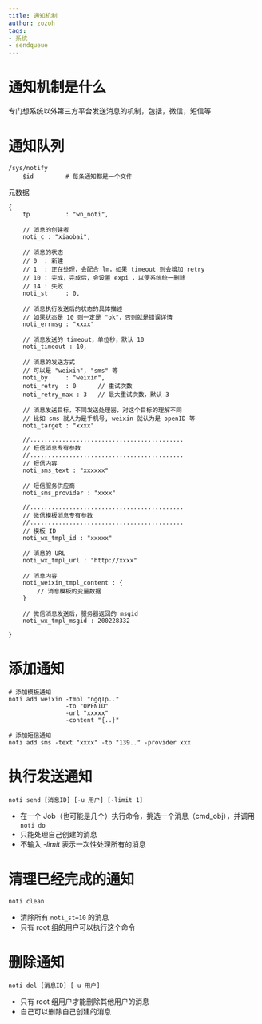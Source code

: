 ```yaml
---
title: 通知机制
author: zozoh
tags:
- 系统
- sendqueue
---
```


# 通知机制是什么

专门想系统以外第三方平台发送消息的机制，包括，微信，短信等

# 通知队列

```
/sys/notify
    $id         # 每条通知都是一个文件
```

元数据

```
{
    tp          : "wn_noti",
    
    // 消息的创建者
    noti_c : "xiaobai",
    
    // 消息的状态
    // 0  : 新建
    // 1  : 正在处理，会配合 lm，如果 timeout 则会增加 retry
    // 10 : 完成，完成后，会设置 expi ，以便系统统一删除 
    // 14 : 失败
    noti_st     : 0,
    
    // 消息执行发送后的状态的具体描述
    // 如果状态是 10 则一定是 "ok"，否则就是错误详情
    noti_errmsg : "xxxx"
    
    // 消息发送的 timeout，单位秒，默认 10
    noti_timeout : 10,
    
    // 消息的发送方式
    // 可以是 "weixin", "sms" 等
    noti_by     : "weixin",
    noti_retry  : 0      // 重试次数
    noti_retry_max : 3   // 最大重试次数，默认 3
    
    // 消息发送目标，不同发送处理器，对这个目标的理解不同
    // 比如 sms 就人为是手机号, weixin 就认为是 openID 等
    noti_target : "xxxx"

    //...........................................
    // 短信消息专有参数
    //...........................................
    // 短信内容
    noti_sms_text : "xxxxxx"
    
    // 短信服务供应商
    noti_sms_provider : "xxxx"
    
    //...........................................
    // 微信模板消息专有参数 
    //...........................................
    // 模板 ID
    noti_wx_tmpl_id : "xxxxx"
    
    // 消息的 URL
    noti_wx_tmpl_url : "http://xxxx"
    
    // 消息内容
    noti_weixin_tmpl_content : {
        // 消息模板的变量数据
    }
    
    // 微信消息发送后，服务器返回的 msgid
    noti_wx_tmpl_msgid : 200228332

}
```

# 添加通知

```
# 添加模板通知
noti add weixin -tmpl "ngqIp.."
                -to "OPENID"
                -url "xxxxx"
                -content "{..}"

# 添加短信通知
noti add sms -text "xxxx" -to "139.." -provider xxx
```


# 执行发送通知

```
noti send [消息ID] [-u 用户] [-limit 1]
```

* 在一个 Job（也可能是几个）执行命令，挑选一个消息（cmd_obj），并调用 `noti do`
* 只能处理自己创建的消息
* 不输入 *-limit* 表示一次性处理所有的消息

# 清理已经完成的通知

```
noti clean 
```

* 清除所有 `noti_st=10` 的消息
* 只有 root 组的用户可以执行这个命令

# 删除通知

```
noti del [消息ID] [-u 用户] 
```

* 只有 root 组用户才能删除其他用户的消息
* 自己可以删除自己创建的消息


